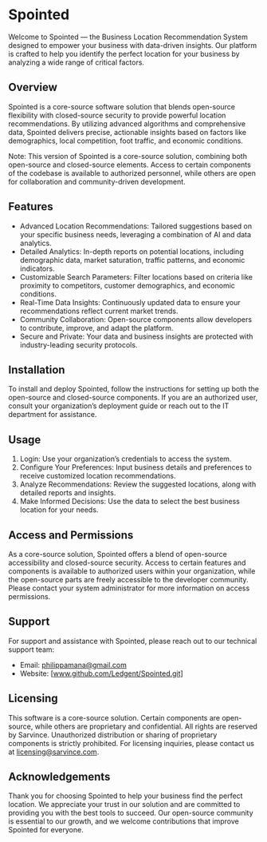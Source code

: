 # Spointed

Welcome to Spointed — the Business Location Recommendation System designed to empower your business with data-driven insights. Our platform is crafted to help you identify the perfect location for your business by analyzing a wide range of critical factors.

## Overview

Spointed is a core-source software solution that blends open-source flexibility with closed-source security to provide powerful location recommendations. By utilizing advanced algorithms and comprehensive data, Spointed delivers precise, actionable insights based on factors like demographics, local competition, foot traffic, and economic conditions.

Note: This version of Spointed is a core-source solution, combining both open-source and closed-source elements. Access to certain components of the codebase is available to authorized personnel, while others are open for collaboration and community-driven development.

## Features

- Advanced Location Recommendations: Tailored suggestions based on your specific business needs, leveraging a combination of AI and data analytics.
- Detailed Analytics: In-depth reports on potential locations, including demographic data, market saturation, traffic patterns, and economic indicators.
- Customizable Search Parameters: Filter locations based on criteria like proximity to competitors, customer demographics, and economic conditions.
- Real-Time Data Insights: Continuously updated data to ensure your recommendations reflect current market trends.
- Community Collaboration: Open-source components allow developers to contribute, improve, and adapt the platform.
- Secure and Private: Your data and business insights are protected with industry-leading security protocols.

## Installation

To install and deploy Spointed, follow the instructions for setting up both the open-source and closed-source components. If you are an authorized user, consult your organization’s deployment guide or reach out to the IT department for assistance.

## Usage

1. Login: Use your organization’s credentials to access the system.
2. Configure Your Preferences: Input business details and preferences to receive customized location recommendations.
3. Analyze Recommendations: Review the suggested locations, along with detailed reports and insights.
4. Make Informed Decisions: Use the data to select the best business location for your needs.

## Access and Permissions

As a core-source solution, Spointed offers a blend of open-source accessibility and closed-source security. Access to certain features and components is available to authorized users within your organization, while the open-source parts are freely accessible to the developer community. Please contact your system administrator for more information on access permissions.

## Support

For support and assistance with Spointed, please reach out to our technical support team:

- Email: philippamana@gmail.com
- Website: [www.github.com/Ledgent/Spointed.git]

## Licensing

This software is a core-source solution. Certain components are open-source, while others are proprietary and confidential. All rights are reserved by Sarvince. Unauthorized distribution or sharing of proprietary components is strictly prohibited. For licensing inquiries, please contact us at licensing@sarvince.com.

## Acknowledgements

Thank you for choosing Spointed to help your business find the perfect location. We appreciate your trust in our solution and are committed to providing you with the best tools to succeed. Our open-source community is essential to our growth, and we welcome contributions that improve Spointed for everyone.
